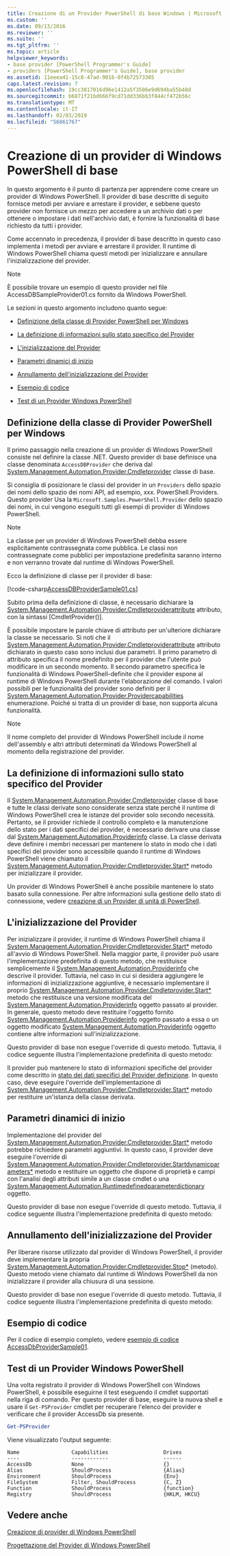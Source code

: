 ```yaml
---
title: Creazione di un Provider PowerShell di base Windows | Microsoft Docs
ms.custom: ''
ms.date: 09/13/2016
ms.reviewer: ''
ms.suite: ''
ms.tgt_pltfrm: ''
ms.topic: article
helpviewer_keywords:
- base provider [PowerShell Programmer's Guide]
- providers [PowerShell Programmer's Guide], base provider
ms.assetid: 11eeea41-15c8-47ad-9016-0f4b72573305
caps.latest.revision: 7
ms.openlocfilehash: 19cc3817016d96e1412a5f3506e9d694ba55b48d
ms.sourcegitcommit: b6871f21bd666f9cd71dd336bb3f844cf472b56c
ms.translationtype: MT
ms.contentlocale: it-IT
ms.lasthandoff: 02/03/2019
ms.locfileid: "56861767"
---
```

# <a name="creating-a-basic-windows-powershell-provider"></a>Creazione di un provider di Windows PowerShell di base

In questo argomento è il punto di partenza per apprendere come creare un provider di Windows PowerShell. Il provider di base descritte di seguito fornisce metodi per avviare e arrestare il provider, e sebbene questo provider non fornisce un mezzo per accedere a un archivio dati o per ottenere o impostare i dati nell'archivio dati, è fornire la funzionalità di base richiesto da tutti i provider.

Come accennato in precedenza, il provider di base descritto in questo caso implementa i metodi per avviare e arrestare il provider. Il runtime di Windows PowerShell chiama questi metodi per inizializzare e annullare l'inizializzazione del provider.

> [!NOTE]
> È possibile trovare un esempio di questo provider nel file AccessDBSampleProvider01.cs fornito da Windows PowerShell.

Le sezioni in questo argomento includono quanto segue:

- [Definizione della classe di Provider PowerShell per Windows](#Defining-the-Windows-PowerShell-Provider-Class)

- [La definizione di informazioni sullo stato specifico del Provider](#Defining-Provider-Specific-State-Information)

- [L'inizializzazione del Provider](#Initializing-the-Provider)

- [Parametri dinamici di inizio](#Start-Dynamic-Parameters)

- [Annullamento dell'inizializzazione del Provider](#Uninitializing-the-Provider)

- [Esempio di codice](#Code-Sample)

- [Test di un Provider Windows PowerShell](#Testing-the-Windows-PowerShell-Provider)

## <a name="defining-the-windows-powershell-provider-class"></a>Definizione della classe di Provider PowerShell per Windows

Il primo passaggio nella creazione di un provider di Windows PowerShell consiste nel definire la classe .NET. Questo provider di base definisce una classe denominata `AccessDBProvider` che deriva dal [System.Management.Automation.Provider.Cmdletprovider](/dotnet/api/System.Management.Automation.Provider.CmdletProvider) classe di base.

Si consiglia di posizionare le classi del provider in un `Providers` dello spazio dei nomi dello spazio dei nomi API, ad esempio, xxx. PowerShell.Providers. Questo provider Usa la `Microsoft.Samples.PowerShell.Provider` dello spazio dei nomi, in cui vengono eseguiti tutti gli esempi di provider di Windows PowerShell.

> [!NOTE]
> La classe per un provider di Windows PowerShell debba essere esplicitamente contrassegnata come pubblica. Le classi non contrassegnate come pubblici per impostazione predefinita saranno interno e non verranno trovate dal runtime di Windows PowerShell.

Ecco la definizione di classe per il provider di base:

[!code-csharp[AccessDBProviderSample01.cs](../../powershell-sdk-samples/SDK-2.0/csharp/AccessDBProviderSample01/AccessDBProviderSample01.cs#L23-L24 "AccessDBProviderSample01.cs")]

Subito prima della definizione di classe, è necessario dichiarare la [System.Management.Automation.Provider.Cmdletproviderattribute](/dotnet/api/System.Management.Automation.Provider.CmdletProviderAttribute) attributo, con la sintassi [CmdletProvider()].

È possibile impostare le parole chiave di attributo per un'ulteriore dichiarare la classe se necessario. Si noti che il [System.Management.Automation.Provider.Cmdletproviderattribute](/dotnet/api/System.Management.Automation.Provider.CmdletProviderAttribute) attributo dichiarato in questo caso sono inclusi due parametri. Il primo parametro di attributo specifica il nome predefinito per il provider che l'utente può modificare in un secondo momento. Il secondo parametro specifica le funzionalità di Windows PowerShell-definite che il provider espone al runtime di Windows PowerShell durante l'elaborazione del comando. I valori possibili per le funzionalità del provider sono definiti per il [System.Management.Automation.Provider.Providercapabilities](/dotnet/api/System.Management.Automation.Provider.ProviderCapabilities) enumerazione. Poiché si tratta di un provider di base, non supporta alcuna funzionalità.

> [!NOTE]
> Il nome completo del provider di Windows PowerShell include il nome dell'assembly e altri attributi determinati da Windows PowerShell al momento della registrazione del provider.

## <a name="defining-provider-specific-state-information"></a>La definizione di informazioni sullo stato specifico del Provider

Il [System.Management.Automation.Provider.Cmdletprovider](/dotnet/api/System.Management.Automation.Provider.CmdletProvider) classe di base e tutte le classi derivate sono considerate senza state perché il runtime di Windows PowerShell crea le istanze del provider solo secondo necessità. Pertanto, se il provider richiede il controllo completo e la manutenzione dello stato per i dati specifici del provider, è necessario derivare una classe dal [System.Management.Automation.Providerinfo](/dotnet/api/System.Management.Automation.ProviderInfo) classe. La classe derivata deve definire i membri necessari per mantenere lo stato in modo che i dati specifici del provider sono accessibile quando il runtime di Windows PowerShell viene chiamato il [System.Management.Automation.Provider.Cmdletprovider.Start*](/dotnet/api/System.Management.Automation.Provider.CmdletProvider.Start) metodo per inizializzare il provider.

Un provider di Windows PowerShell è anche possibile mantenere lo stato basato sulla connessione. Per altre informazioni sulla gestione dello stato di connessione, vedere [creazione di un Provider di unità di PowerShell](./creating-a-windows-powershell-drive-provider.md).

## <a name="initializing-the-provider"></a>L'inizializzazione del Provider

Per inizializzare il provider, il runtime di Windows PowerShell chiama il [System.Management.Automation.Provider.Cmdletprovider.Start*](/dotnet/api/System.Management.Automation.Provider.CmdletProvider.Start) metodo all'avvio di Windows PowerShell. Nella maggior parte, il provider può usare l'implementazione predefinita di questo metodo, che restituisce semplicemente il [System.Management.Automation.Providerinfo](/dotnet/api/System.Management.Automation.ProviderInfo) che descrive il provider. Tuttavia, nel caso in cui si desidera aggiungere le informazioni di inizializzazione aggiuntive, è necessario implementare il proprio [System.Management.Automation.Provider.Cmdletprovider.Start*](/dotnet/api/System.Management.Automation.Provider.CmdletProvider.Start) metodo che restituisce una versione modificata del [ System.Management.Automation.Providerinfo](/dotnet/api/System.Management.Automation.ProviderInfo) oggetto passato al provider. In generale, questo metodo deve restituire l'oggetto fornito [System.Management.Automation.Providerinfo](/dotnet/api/System.Management.Automation.ProviderInfo) oggetto passato a essa o un oggetto modificato [System.Management.Automation.Providerinfo](/dotnet/api/System.Management.Automation.ProviderInfo) oggetto contiene altre informazioni sull'inizializzazione.

Questo provider di base non esegue l'override di questo metodo. Tuttavia, il codice seguente illustra l'implementazione predefinita di questo metodo:

<!-- TODO!!!: review snippet reference  [!CODE [Msh_samplesaccessdbprov01#accessdbprov01ProviderStart](Msh_samplesaccessdbprov01#accessdbprov01ProviderStart)]  -->

Il provider può mantenere lo stato di informazioni specifiche del provider come descritto in [stato dei dati specifici del Provider definizione](#Defining-Provider-Specific-State-Information). In questo caso, deve eseguire l'override dell'implementazione di [System.Management.Automation.Provider.Cmdletprovider.Start*](/dotnet/api/System.Management.Automation.Provider.CmdletProvider.Start) metodo per restituire un'istanza della classe derivata.

## <a name="start-dynamic-parameters"></a>Parametri dinamici di inizio

Implementazione del provider del [System.Management.Automation.Provider.Cmdletprovider.Start*](/dotnet/api/System.Management.Automation.Provider.CmdletProvider.Start) metodo potrebbe richiedere parametri aggiuntivi. In questo caso, il provider deve eseguire l'override di [System.Management.Automation.Provider.Cmdletprovider.Startdynamicparameters*](/dotnet/api/System.Management.Automation.Provider.CmdletProvider.StartDynamicParameters) metodo e restituire un oggetto che dispone di proprietà e campi con l'analisi degli attributi simile a un classe cmdlet o una [System.Management.Automation.Runtimedefinedparameterdictionary](/dotnet/api/System.Management.Automation.RuntimeDefinedParameterDictionary) oggetto.

Questo provider di base non esegue l'override di questo metodo. Tuttavia, il codice seguente illustra l'implementazione predefinita di questo metodo:

<!-- TODO!!!: review snippet reference  [!CODE [Msh_samplesaccessdbprov01#accessdbprov01ProviderDynamicParameters](Msh_samplesaccessdbprov01#accessdbprov01ProviderDynamicParameters)]  -->

## <a name="uninitializing-the-provider"></a>Annullamento dell'inizializzazione del Provider

Per liberare risorse utilizzato dal provider di Windows PowerShell, il provider deve implementare la propria [System.Management.Automation.Provider.Cmdletprovider.Stop*](/dotnet/api/System.Management.Automation.Provider.CmdletProvider.Stop) (metodo). Questo metodo viene chiamato dal runtime di Windows PowerShell da non inizializzare il provider alla chiusura di una sessione.

Questo provider di base non esegue l'override di questo metodo. Tuttavia, il codice seguente illustra l'implementazione predefinita di questo metodo:

<!-- TODO!!!: review snippet reference  [!CODE [Msh_samplesaccessdbprov01#accessdbprov01ProviderStop](Msh_samplesaccessdbprov01#accessdbprov01ProviderStop)]  -->

## <a name="code-sample"></a>Esempio di codice

Per il codice di esempio completo, vedere [esempio di codice AccessDbProviderSample01](./accessdbprovidersample01-code-sample.md).

## <a name="testing-the-windows-powershell-provider"></a>Test di un Provider Windows PowerShell

Una volta registrato il provider di Windows PowerShell con Windows PowerShell, è possibile eseguirne il test eseguendo il cmdlet supportati nella riga di comando. Per questo provider di base, eseguire la nuova shell e usare il `Get-PSProvider` cmdlet per recuperare l'elenco dei provider e verificare che il provider AccessDb sia presente.

```powershell
Get-PSProvider
```

Viene visualizzato l'output seguente:

```output
Name                 Capabilities                  Drives
----                 ------------                  ------
AccessDb             None                          {}
Alias                ShouldProcess                 {Alias}
Environment          ShouldProcess                 {Env}
FileSystem           Filter, ShouldProcess         {C, Z}
Function             ShouldProcess                 {function}
Registry             ShouldProcess                 {HKLM, HKCU}
```

## <a name="see-also"></a>Vedere anche

[Creazione di provider di Windows PowerShell](./how-to-create-a-windows-powershell-provider.md)

[Progettazione del Provider di Windows PowerShell](./designing-your-windows-powershell-provider.md)